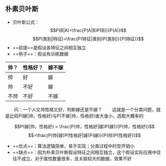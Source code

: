## 朴素贝叶斯
- 贝叶斯公式： 
$$P(B|A)=\frac{P(A|B)P(B)}{P(A)}$$
$$P(类别|特征)=\frac{P(特征|类别)P(类别)}{P(特征)}$$
- ==前提==是假设各特征之间相互独立
- ==例子==：假设有训练数据

帅？ | 性格好？ | 嫁不嫁
-|-|-
帅 | 好 | 嫁
帅 | 不好 | 嫁
不帅 | 不好|不嫁

&emsp;&emsp;问：一个人又帅性格又好，判断嫁还是不嫁？
&emsp;&emsp;这就是一个分类问题，就是比较P(嫁|帅，性格好)与P(不嫁|帅，性格好)谁大谁小，选取大概率的

$$P(嫁|帅，性格好) = \frac{P(帅，性格好|嫁)P(嫁)}{P(帅，性格好)}$$
$$=\frac{P(帅|嫁)P(性格好|嫁)P(嫁)}{P(帅)P(性格好)}$$
- ==优点==：算法逻辑简单，易于实现；分类过程中时空开销小
- ==缺点==：因为朴素贝叶斯假设特征之间相互独立，这个假设实际应用中往往不成立，对于属性数量很多，且关联较大的数据，效果不好
